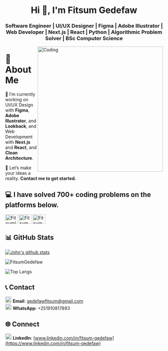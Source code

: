 <h1 align="center">Hi 👋, I'm Fitsum Gedefaw</h1>
<h3 align="center">Software Engineer | UI/UX Designer | Figma | Adobe Illustrator | Web Developer | Next.js | React | Python | Algorithmic Problem Solver | BSc Computer Science  </h3>
<img align="right" alt="Coding" width="400" src ="https://cdn.dribbble.com/users/1162077/screenshots/3848914/programmer.gif"/>

# 🚀 About Me

🌱 I’m currently working on UI/UX Design with **Figma**, **Adobe Illustrator**, and **Lookback**, and Web Development with **Next.js** and **React**, and **Clean Architecture**.

💬 Let’s make your ideas a reality. **Contact me to get started.**

## 💻 I have solved 700+ coding problems on the platforms below.
<p align="left">

  <a href="https://leetcode.com/u/FitsG/" target="blank"><img align="center" src="https://raw.githubusercontent.com/rahuldkjain/github-profile-readme-generator/master/src/images/icons/Social/leet-code.svg" alt="FitsumLeetcode" height="30" width="40" /></a>
  <a href="https://codeforces.com/profile/reevo12" target="blank"><img align="center" src="https://raw.githubusercontent.com/rahuldkjain/github-profile-readme-generator/master/src/images/icons/Social/codeforces.svg" alt="FitsumCodeforces" height="30" width="40" /></a>
   <a href="https://www.hackerrank.com/profile/gedefawfitsum" target="blank"><img align="center" src="https://raw.githubusercontent.com/rahuldkjain/github-profile-readme-generator/master/src/images/icons/Social/hackerrank.svg" alt="FitsumHackerrank" height="30" width="40" /></a>

</p>

## 📊 GitHub Stats

 [![John's github stats](https://bad-apple-github-readme.vercel.app/api?username=FitsumGedefaw&show_icons=true&count_private=true&line_height=20&icon_color=00b3ff&theme=blue-green&title_color=00b3ff)](#)
<p><img align="center" src="https://github-readme-streak-stats.herokuapp.com/?user=FitsumGedefaw&" alt="FitsumGedefaw" /></p>

<!-- If you want to include top languages -->
![Top Langs](https://github-readme-stats.vercel.app/api/top-langs/?username=FitsumGedefaw&layout=compact&theme=default)

## 📞 Contact

 <img src="https://img.icons8.com/fluent/24/000000/gmail.png" alt="Gmail" width="20"/> **Email**: gedefawfitsum@gmail.com  
 <img src="https://img.icons8.com/fluent/24/000000/whatsapp.png" alt="WhatsApp" width="20"/> **WhatsApp**: +251910817893

## 🌐 Connect

 <img src="https://img.icons8.com/fluent/24/000000/linkedin.png" alt="LinkedIn" width="20"/> **LinkedIn**: [www.linkedin.com/in/fitsum-gedefaw](https://www.linkedin.com/in/fitsum-gedefaw)
<!--
**FitsumGedefaw/FitsumGedefaw** is a ✨ _special_ ✨ repository because its `README.md` (this file) appears on your GitHub profile.

Here are some ideas to get you started:

- 🔭 I’m currently working on ...
- 🌱 I’m currently learning ...
- 👯 I’m looking to collaborate on ...
- 🤔 I’m looking for help with ...
- 💬 Ask me about ...
- 📫 How to reach me: ...
- 😄 Pronouns: ...
- ⚡ Fun fact: ...
-->
